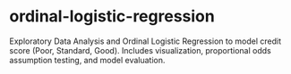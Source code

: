 # ordinal-logistic-regression
Exploratory Data Analysis and Ordinal Logistic Regression to model credit score (Poor, Standard, Good). Includes visualization, proportional odds assumption testing, and model evaluation.
